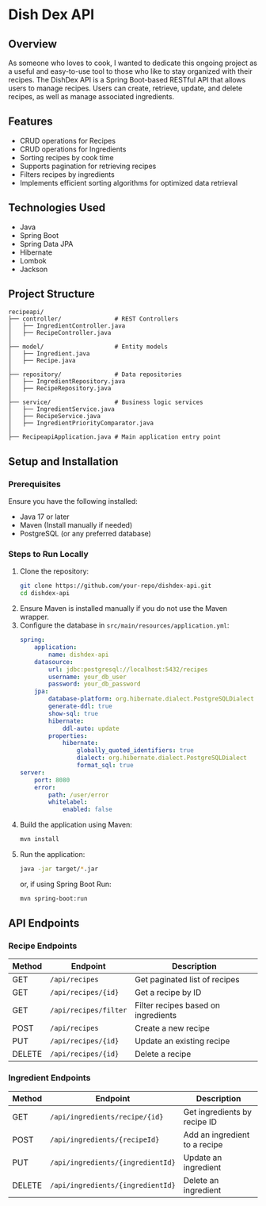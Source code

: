 # Dish Dex API

## Overview
As someone who loves to cook, I wanted to dedicate this ongoing project as a useful and easy-to-use tool to those who like to stay organized with their recipes. The DishDex API is a Spring Boot-based RESTful API that allows users to manage recipes. Users can create, retrieve, update, and delete recipes, as well as manage associated ingredients.

## Features
- CRUD operations for Recipes
- CRUD operations for Ingredients
- Sorting recipes by cook time
- Supports pagination for retrieving recipes
- Filters recipes by ingredients
- Implements efficient sorting algorithms for optimized data retrieval

## Technologies Used
- Java
- Spring Boot
- Spring Data JPA
- Hibernate
- Lombok
- Jackson

## Project Structure
```
recipeapi/
├── controller/               # REST Controllers
│   ├── IngredientController.java
│   ├── RecipeController.java
│
├── model/                    # Entity models
│   ├── Ingredient.java
│   ├── Recipe.java
│
├── repository/               # Data repositories
│   ├── IngredientRepository.java
│   ├── RecipeRepository.java
│
├── service/                  # Business logic services
│   ├── IngredientService.java
│   ├── RecipeService.java
│   ├── IngredientPriorityComparator.java
│
├── RecipeapiApplication.java # Main application entry point
```

## Setup and Installation
### Prerequisites
Ensure you have the following installed:
- Java 17 or later
- Maven (Install manually if needed)
- PostgreSQL (or any preferred database)

### Steps to Run Locally
1. Clone the repository:
   ```sh
   git clone https://github.com/your-repo/dishdex-api.git
   cd dishdex-api
   ```
2. Ensure Maven is installed manually if you do not use the Maven wrapper.
3. Configure the database in `src/main/resources/application.yml`:
   ```yaml
   spring:
       application:
           name: dishdex-api
       datasource:
           url: jdbc:postgresql://localhost:5432/recipes
           username: your_db_user
           password: your_db_password
       jpa:
           database-platform: org.hibernate.dialect.PostgreSQLDialect
           generate-ddl: true
           show-sql: true
           hibernate:
               ddl-auto: update
           properties:
               hibernate:
                   globally_quoted_identifiers: true
                   dialect: org.hibernate.dialect.PostgreSQLDialect
                   format_sql: true
   server:
       port: 8080
       error:
           path: /user/error
           whitelabel:
               enabled: false
   ```
4. Build the application using Maven:
   ```sh
   mvn install
   ```
5. Run the application:
   ```sh
   java -jar target/*.jar
   ```
   or, if using Spring Boot Run:
   ```sh
   mvn spring-boot:run
   ```

## API Endpoints

### Recipe Endpoints
| Method | Endpoint               | Description |
|--------|------------------------|-------------|
| GET    | `/api/recipes`         | Get paginated list of recipes |
| GET    | `/api/recipes/{id}`    | Get a recipe by ID |
| GET    | `/api/recipes/filter`  | Filter recipes based on ingredients|
| POST   | `/api/recipes`         | Create a new recipe |
| PUT    | `/api/recipes/{id}`    | Update an existing recipe |
| DELETE | `/api/recipes/{id}`    | Delete a recipe |

### Ingredient Endpoints
| Method | Endpoint                           | Description |
|--------|------------------------------------|-------------|
| GET    | `/api/ingredients/recipe/{id}`    | Get ingredients by recipe ID |
| POST   | `/api/ingredients/{recipeId}`     | Add an ingredient to a recipe |
| PUT    | `/api/ingredients/{ingredientId}` | Update an ingredient |
| DELETE | `/api/ingredients/{ingredientId}` | Delete an ingredient |

